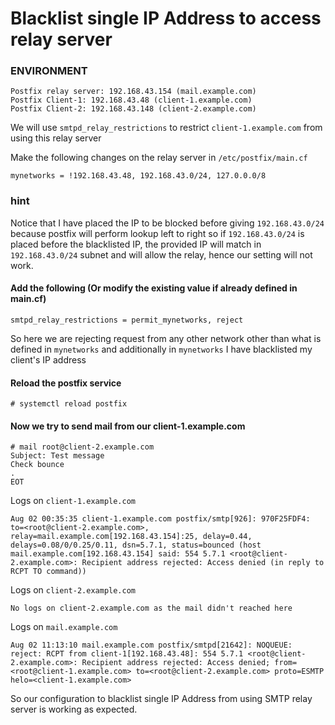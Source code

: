 # Blacklist single IP Address to access relay server

### ENVIRONMENT
````
Postfix relay server: 192.168.43.154 (mail.example.com)
Postfix Client-1: 192.168.43.48 (client-1.example.com)
Postfix Client-2: 192.168.43.148 (client-2.example.com)

````

We will use `smtpd_relay_restrictions` to restrict `client-1.example.com` from using this relay server

Make the following changes on the relay server in `/etc/postfix/main.cf`

````
mynetworks = !192.168.43.48, 192.168.43.0/24, 127.0.0.0/8
````

### hint

Notice that I have placed the IP to be blocked before giving `192.168.43.0/24` because postfix will perform lookup left to right so if `192.168.43.0/24` is placed before the blacklisted IP, the provided IP will match in `192.168.43.0/24` subnet and will allow the relay, hence our setting will not work.


#### Add the following (Or modify the existing value if already defined in main.cf)

````
smtpd_relay_restrictions = permit_mynetworks, reject
````

So here we are rejecting request from any other network other than what is defined in `mynetworks` and additionally in `mynetworks` I have blacklisted my client's IP address

#### Reload the postfix service

````
# systemctl reload postfix
````

#### Now we try to send mail from our client-1.example.com

````
# mail root@client-2.example.com
Subject: Test message
Check bounce
.
EOT
````

Logs on `client-1.example.com`

````
Aug 02 00:35:35 client-1.example.com postfix/smtp[926]: 970F25FDF4: to=<root@client-2.example.com>, relay=mail.example.com[192.168.43.154]:25, delay=0.44, delays=0.08/0/0.25/0.11, dsn=5.7.1, status=bounced (host mail.example.com[192.168.43.154] said: 554 5.7.1 <root@client-2.example.com>: Recipient address rejected: Access denied (in reply to RCPT TO command))
````


Logs on `client-2.example.com`
````
No logs on client-2.example.com as the mail didn't reached here
````

Logs on `mail.example.com`
````
Aug 02 11:13:10 mail.example.com postfix/smtpd[21642]: NOQUEUE: reject: RCPT from client-1[192.168.43.48]: 554 5.7.1 <root@client-2.example.com>: Recipient address rejected: Access denied; from=<root@client-1.example.com> to=<root@client-2.example.com> proto=ESMTP helo=<client-1.example.com>
````

So our configuration to blacklist single IP Address from using SMTP relay server is working as expected.
